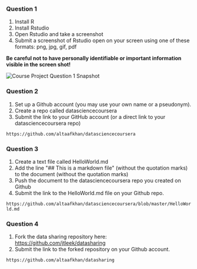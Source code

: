 ### Question 1  
1. Install R 
2. Install Rstudio
3. Open Rstudio and take a screenshot
4. Submit a screenshot of Rstudio open on your screen using one of these formats: png, jpg, gif, pdf  

**Be careful not to have personally identifiable or important information visible in the screen shot!**

![Course Project Question 1 Snapshot](https://cloud.githubusercontent.com/assets/9670462/6035372/1fda9106-ac86-11e4-8118-12d1ffbd9db2.jpg "Course Project Question 1 Snapshot")

### Question 2  
1. Set up a Github account (you may use your own name or a pseudonym).
2. Create a repo called datasciencecoursera
3. Submit the link to your GitHub account (or a direct link to your datasciencecoursera repo)

`https://github.com/altaafkhan/datasciencecoursera`

### Question 3  
1. Create a text file called HelloWorld.md
2. Add the line "## This is a markdown file" (without the quotation marks) to the document (without the quotation marks)
3. Push the document to the datasciencecoursera repo you created on Github
4. Submit the link to the HelloWorld.md file on your Github repo. 

`https://github.com/altaafkhan/datasciencecoursera/blob/master/HelloWorld.md`

### Question 4  
1. Fork the data sharing repository here: https://github.com/jtleek/datasharing
2. Submit the link to the forked repository on your Github account. 

`https://github.com/altaafkhan/datasharing` 
